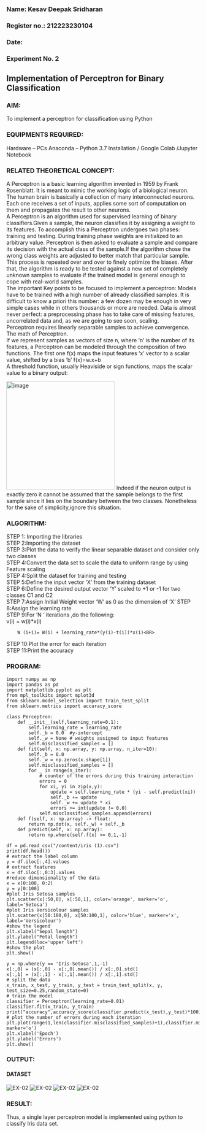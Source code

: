 <H3>Name: Kesav Deepak Sridharan</H3>
<H3>Register no.: 212223230104</H3>
<H3>Date:</H3>
<H3>Experiment No. 2 </H3>

## Implementation of Perceptron for Binary Classification
### AIM:
To implement a perceptron for classification using Python<BR>

### EQUIPMENTS REQUIRED:
Hardware – PCs
Anaconda – Python 3.7 Installation / Google Colab /Jupyter Notebook

### RELATED THEORETICAL CONCEPT:
A Perceptron is a basic learning algorithm invented in 1959 by Frank Rosenblatt. It is meant to mimic the working logic of a biological neuron. The human brain is basically a collection of many interconnected neurons. Each one receives a set of inputs, applies some sort of computation on them and propagates the result to other neurons.<BR>
A Perceptron is an algorithm used for supervised learning of binary classifiers.Given a sample, the neuron classifies it by assigning a weight to its features. To accomplish this a Perceptron undergoes two phases: training and testing. During training phase weights are initialized to an arbitrary value. Perceptron is then asked to evaluate a sample and compare its decision with the actual class of the sample.If the algorithm chose the wrong class weights are adjusted to better match that particular sample. This process is repeated over and over to finely optimize the biases. After that, the algorithm is ready to be tested against a new set of completely unknown samples to evaluate if the trained model is general enough to cope with real-world samples.<BR>
The important Key points to be focused to implement a perceptron:
Models have to be trained with a high number of already classified samples. It is difficult to know a priori this number: a few dozen may be enough in very simple cases while in others thousands or more are needed.
Data is almost never perfect: a preprocessing phase has to take care of missing features, uncorrelated data and, as we are going to see soon, scaling.<BR>
Perceptron requires linearly separable samples to achieve convergence.
The math of Perceptron. <BR>
If we represent samples as vectors of size n, where ‘n’ is the number of its features, a Perceptron can be modeled through the composition of two functions. The first one f(x) maps the input features  ‘x’  vector to a scalar value, shifted by a bias ‘b’
f(x)=w.x+b
 <BR>
A threshold function, usually Heaviside or sign functions, maps the scalar value to a binary output:

<img width="283" alt="image" src="https://github.com/Lavanyajoyce/Ex-2--NN/assets/112920679/c6d2bd42-3ec1-42c1-8662-899fa450f483">
Indeed if the neuron output is exactly zero it cannot be assumed that the sample belongs to the first sample since it lies on the boundary between the two classes. Nonetheless for the sake of simplicity,ignore this situation.<BR>


### ALGORITHM:
STEP 1: Importing the libraries<BR>
STEP 2:Importing the dataset<BR>
STEP 3:Plot the data to verify the linear separable dataset and consider only two classes<BR>
STEP 4:Convert the data set to scale the data to uniform range by using Feature scaling<BR>
STEP 4:Split the dataset for training and testing<BR>
STEP 5:Define the input vector ‘X’ from the training dataset<BR>
STEP 6:Define the desired output vector ‘Y’ scaled to +1 or -1 for two classes C1 and C2<BR>
STEP 7:Assign Initial Weight vector ‘W’ as 0 as the dimension of ‘X’
STEP 8:Assign the learning rate<BR>
STEP 9:For ‘N ‘ iterations ,do the following:<BR>
        v(i) = w(i)*x(i)<BR>
         
        W (i+i)= W(i) + learning_rate*(y(i)-t(i))*x(i)<BR>
STEP 10:Plot the error for each iteration <BR>
STEP 11:Print the accuracy<BR>
### PROGRAM:
```
import numpy as np
import pandas as pd
import matplotlib.pyplot as plt
from mpl_toolkits import mplot3d
from sklearn.model_selection import train_test_split
from sklearn.metrics import accuracy_score

class Perceptron:
    def __init__(self,learning_rate=0.1):
        self.learning_rate = learning_rate
        self._b = 0.0  #y-intercept
        self._w = None # weights assigned to input features
        self.misclassified_samples = []
    def fit(self, x: np.array, y: np.array, n_iter=10):
        self._b = 0.0
        self._w = np.zeros(x.shape[1])
        self.misclassified_samples = []
        for _ in range(n_iter):
            # counter of the errors during this training interaction
            errors = 0
            for xi, yi in zip(x,y):
                update = self.learning_rate * (yi - self.predict(xi))
                self._b += update
                self._w += update * xi
                errors += int(update != 0.0)
            self.misclassified_samples.append(errors)
    def f(self, x: np.array) -> float:
        return np.dot(x, self._w) + self._b
    def predict(self, x: np.array):
        return np.where(self.f(x) >= 0,1,-1)
```
```
df = pd.read_csv("/content/iris (1).csv")
print(df.head())
# extract the label column
y = df.iloc[:,4].values
# extract features
x = df.iloc[:,0:3].values
#reduce dimensionality of the data
x = x[0:100, 0:2]
y = y[0:100]
#plot Iris Setosa samples
plt.scatter(x[:50,0], x[:50,1], color='orange', marker='o', label='Setosa')
#plot Iris Versicolour samples
plt.scatter(x[50:100,0], x[50:100,1], color='blue', marker='x', label='Versicolour')
#show the legend
plt.xlabel("Sepal length")
plt.ylabel("Petal length")
plt.legend(loc='upper left')
#show the plot
plt.show()

y = np.where(y == 'Iris-Setosa',1,-1)
x[:,0] = (x[:,0] - x[:,0].mean()) / x[:,0].std()
x[:,1] = (x[:,1] - x[:,1].mean()) / x[:,1].std()
# split the data
x_train, x_test, y_train, y_test = train_test_split(x, y, test_size=0.25,random_state=0)
# train the model
classifier = Perceptron(learning_rate=0.01)
classifier.fit(x_train, y_train)
print("accuracy",accuracy_score(classifier.predict(x_test),y_test)*100)
# plot the number of errors during each iteration
plt.plot(range(1,len(classifier.misclassified_samples)+1),classifier.misclassified_samples, marker='o')
plt.xlabel('Epoch')
plt.ylabel('Errors')
plt.show()
```

### OUTPUT:
#### DATASET
![EX-02](https://github.com/user-attachments/assets/c3634e64-985e-47c9-b5bc-bb995bf32648)
![EX-02](https://github.com/user-attachments/assets/ab9bd0a2-db92-42a8-85ea-86106cc2d1c7)
![EX-02](https://github.com/user-attachments/assets/f64ea16e-3c90-4d2d-97a6-024b8ed1ccd3)
![EX-02](https://github.com/user-attachments/assets/ecead8d4-beae-4398-bdcb-78568672b5cc)

### RESULT:
 Thus, a single layer perceptron model is implemented using python to classify Iris data set.

 
